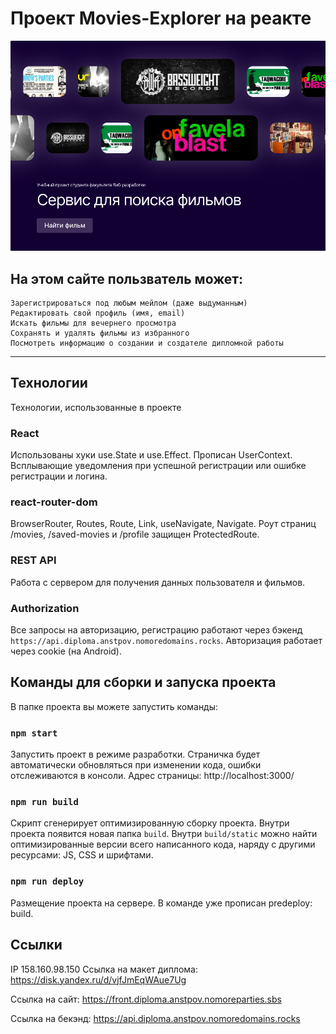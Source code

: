 # Проект Movies-Explorer на реакте

<a href="https://front.diploma.anstpov.nomoreparties.sbs" target="_blank">
    <img src="https://github.com/AnastasiaPovarkova/movies-explorer-frontend/blob/main/src/images/screensaverr.png?raw=true" width="900" title="Movies https" alt="Movies https"/>
</a>

## На этом сайте пользватель может:

    Зарегистрироваться под любым мейлом (даже выдуманным)
    Редактировать свой профиль (имя, email)
    Искать фильмы для вечернего просмотра
    Сохранять и удалять фильмы из избранного
    Посмотреть информацию о создании и создателе дипломной работы
____

## Технологии

Технологии, использованные в проекте

### React

Использованы хуки use.State и use.Effect. Прописан UserContext. Всплывающие уведомления при успешной регистрации или ошибке регистрации и логина.

### react-router-dom

BrowserRouter, Routes, Route, Link, useNavigate, Navigate. Роут страниц /movies, /saved-movies и /profile защищен ProtectedRoute.

### REST API

Работа с сервером для получения данных пользователя и фильмов.

### Authorization

Все запросы на авторизацию, регистрацию работают через бэкенд `https://api.diploma.anstpov.nomoredomains.rocks`. Авторизация работает через cookie (на Android).


## Команды для сборки и запуска проекта

В папке проекта вы можете запустить команды:

### `npm start`

Запустить проект в режиме разработки.
Страничка будет автоматически обновляться при изменении кода, ошибки отслеживаются в консоли.
Адрес страницы: http://localhost:3000/

### `npm run build`

Скрипт сгенерирует оптимизированную сборку проекта. Внутри проекта появится новая папка `build`. Внутри `build/static` можно найти оптимизированные версии всего написанного кода, наряду с другими ресурсами: JS, CSS и шрифтами. 

### `npm run deploy`

Размещение проекта на сервере. В команде уже прописан predeploy: build.


## Ссылки 

IP 158.160.98.150
Ссылка на макет диплома: https://disk.yandex.ru/d/vjfJmEqWAue7Ug

Ссылка на сайт: https://front.diploma.anstpov.nomoreparties.sbs

Ссылка на бекэнд: https://api.diploma.anstpov.nomoredomains.rocks


